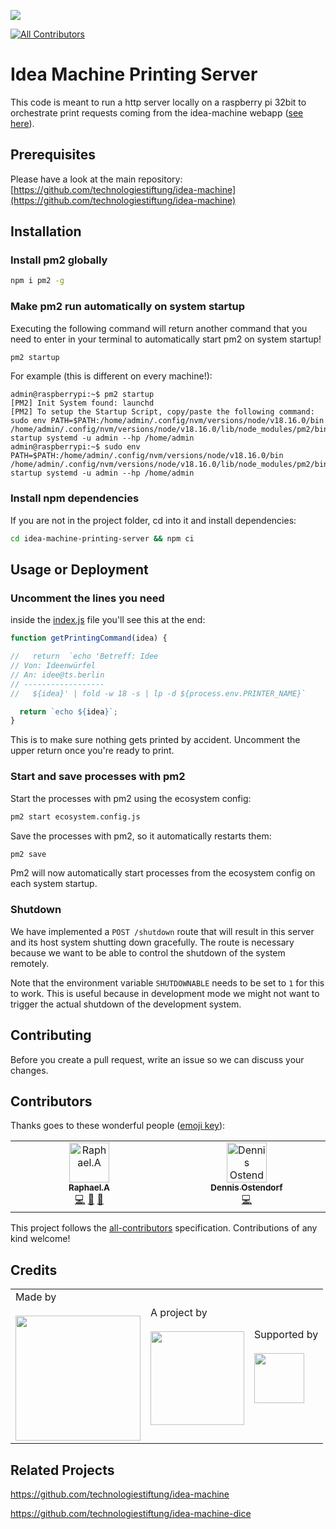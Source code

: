 ![](https://img.shields.io/badge/Built%20with%20%E2%9D%A4%EF%B8%8F-at%20Technologiestiftung%20Berlin-blue)

<!-- ALL-CONTRIBUTORS-BADGE:START - Do not remove or modify this section -->
[![All Contributors](https://img.shields.io/badge/all_contributors-2-orange.svg?style=flat-square)](#contributors-)
<!-- ALL-CONTRIBUTORS-BADGE:END -->

# Idea Machine Printing Server

This code is meant to run a http server locally on a raspberry pi 32bit to orchestrate print requests coming from
the idea-machine webapp ([see here](https://github.com/technologiestiftung/idea-machine)).


## Prerequisites

Please have a look at the main repository: [https://github.com/technologiestiftung/idea-machine](https://github.com/technologiestiftung/idea-machine)

## Installation

### Install pm2 globally
```bash
npm i pm2 -g
```

### Make pm2 run automatically on system startup

Executing the following command will return another command that you
need to enter in your terminal to automatically start pm2 on system startup!
```bash
pm2 startup
```

For example (this is different on every machine!):
```console
admin@raspberrypi:~$ pm2 startup
[PM2] Init System found: launchd
[PM2] To setup the Startup Script, copy/paste the following command:
sudo env PATH=$PATH:/home/admin/.config/nvm/versions/node/v18.16.0/bin /home/admin/.config/nvm/versions/node/v18.16.0/lib/node_modules/pm2/bin/pm2 startup systemd -u admin --hp /home/admin
admin@raspberrypi:~$ sudo env PATH=$PATH:/home/admin/.config/nvm/versions/node/v18.16.0/bin /home/admin/.config/nvm/versions/node/v18.16.0/lib/node_modules/pm2/bin/pm2 startup systemd -u admin --hp /home/admin
```


### Install npm dependencies
If you are not in the project folder, cd into it and install dependencies:
```bash
cd idea-machine-printing-server && npm ci
```

## Usage or Deployment

### Uncomment the lines you need
inside the [index.js](index.js) file you'll see this at the end:
```javascript
function getPrintingCommand(idea) {

//   return  `echo 'Betreff: Idee
// Von: Ideenwürfel
// An: idee@ts.berlin
// ------------------
//   ${idea}' | fold -w 18 -s | lp -d ${process.env.PRINTER_NAME}`

  return `echo ${idea}`;
}
```

This is to make sure nothing gets printed by accident.
Uncomment the upper return once you're ready to print.

### Start and save processes with pm2
Start the processes with pm2 using the ecosystem config:
```bash
pm2 start ecosystem.config.js
```

Save the processes with pm2, so it automatically restarts them:
```bash
pm2 save
```

Pm2 will now automatically start processes from the ecosystem config on each system startup.

### Shutdown

We have implemented a `POST /shutdown` route that will result in this server and its host system shutting down gracefully. The route is necessary because we want to be able to control the shutdown of the system remotely.

Note that the environment variable `SHUTDOWNABLE` needs to be set to `1` for this to work. This is useful because in development mode we might not want to trigger the actual shutdown of the development system.

## Contributing

Before you create a pull request, write an issue so we can discuss your changes.

## Contributors

Thanks goes to these wonderful people ([emoji key](https://allcontributors.org/docs/en/emoji-key)):

<!-- ALL-CONTRIBUTORS-LIST:START - Do not remove or modify this section -->
<!-- prettier-ignore-start -->
<!-- markdownlint-disable -->
<table>
  <tbody>
    <tr>
      <td align="center" valign="top" width="14.28%"><a href="https://github.com/raphael-arce"><img src="https://avatars.githubusercontent.com/u/8709861?v=4?s=64" width="64px;" alt="Raphael.A"/><br /><sub><b>Raphael.A</b></sub></a><br /><a href="https://github.com/technologiestiftung/idea-machine-printing-server/commits?author=raphael-arce" title="Code">💻</a> <a href="https://github.com/technologiestiftung/idea-machine-printing-server/pulls?q=is%3Apr+reviewed-by%3Araphael-arce" title="Reviewed Pull Requests">👀</a> <a href="#ideas-raphael-arce" title="Ideas, Planning, & Feedback">🤔</a></td>
      <td align="center" valign="top" width="14.28%"><a href="https://github.com/dnsos"><img src="https://avatars.githubusercontent.com/u/15640196?v=4?s=64" width="64px;" alt="Dennis Ostendorf"/><br /><sub><b>Dennis Ostendorf</b></sub></a><br /><a href="https://github.com/technologiestiftung/idea-machine-printing-server/commits?author=dnsos" title="Code">💻</a></td>
    </tr>
  </tbody>
</table>

<!-- markdownlint-restore -->
<!-- prettier-ignore-end -->

<!-- ALL-CONTRIBUTORS-LIST:END -->

This project follows the [all-contributors](https://github.com/all-contributors/all-contributors) specification. Contributions of any kind welcome!

## Credits

<table>
  <tr>
    <td>
      Made by <a href="https://citylab-berlin.org/de/start/">
        <br />
        <br />
        <img width="200" src="https://logos.citylab-berlin.org/logo-citylab-berlin.svg" />
      </a>
    </td>
    <td>
      A project by <a href="https://www.technologiestiftung-berlin.de/">
        <br />
        <br />
        <img width="150" src="https://logos.citylab-berlin.org/logo-technologiestiftung-berlin-de.svg" />
      </a>
    </td>
    <td>
      Supported by <a href="https://www.berlin.de/rbmskzl/">
        <br />
        <br />
        <img width="80" src="https://logos.citylab-berlin.org/logo-berlin-senatskanzelei-de.svg" />
      </a>
    </td>
  </tr>
</table>

## Related Projects

https://github.com/technologiestiftung/idea-machine

https://github.com/technologiestiftung/idea-machine-dice
